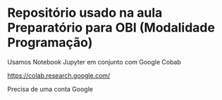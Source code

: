 # Repositório usado na aula Preparatório para OBI (Modalidade Programação)
 
Usamos Notebook Jupyter em conjunto com Google Cobab

https://colab.research.google.com/

Precisa de uma conta Google
